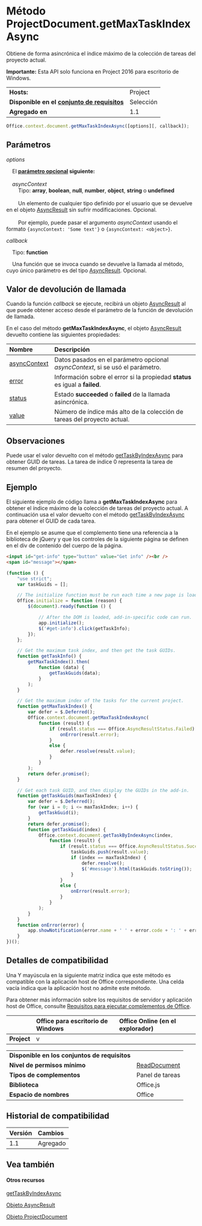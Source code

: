 
# <a name="projectdocument.getmaxtaskindexasync-method"></a>Método ProjectDocument.getMaxTaskIndexAsync
Obtiene de forma asincrónica el índice máximo de la colección de tareas del proyecto actual.

 **Importante:** Esta API solo funciona en Project 2016 para escritorio de Windows.

|||
|:-----|:-----|
|**Hosts:**|Project|
|**Disponible en el [conjunto de requisitos](../../docs/overview/specify-office-hosts-and-api-requirements.md)**|Selección|
|**Agregado en**|1.1|

```js
Office.context.document.getMaxTaskIndexAsync([options][, callback]);
```


## <a name="parameters"></a>Parámetros

_options_<br/>
&nbsp;&nbsp;&nbsp;&nbsp;El **[parámetro opcional](../../docs/develop/asynchronous-programming-in-office-add-ins.md#passing-optional-parameters-to-asynchronous-methods) siguiente:**<br/><br/>&nbsp;&nbsp;&nbsp;&nbsp;_asyncContext_<br/>&nbsp;&nbsp;&nbsp;&nbsp;&nbsp;&nbsp;&nbsp;&nbsp;Tipo: **array**, **boolean**, **null**, **number**, **object**, **string** o **undefined**<br/><br/>&nbsp;&nbsp;&nbsp;&nbsp;&nbsp;&nbsp;&nbsp;&nbsp;Un elemento de cualquier tipo definido por el usuario que se devuelve en el objeto [AsyncResult](../../reference/shared/asyncresult.md) sin sufrir modificaciones. Opcional.<br/><br/>&nbsp;&nbsp;&nbsp;&nbsp;&nbsp;&nbsp;&nbsp;&nbsp;Por ejemplo, puede pasar el argumento _asyncContext_ usando el formato `{asyncContext: 'Some text'}` o `{asyncContext: <object>}`.

_callback_<br/>
&nbsp;&nbsp;&nbsp;&nbsp;Tipo: **function**<br/>
&nbsp;&nbsp;&nbsp;&nbsp;Una función que se invoca cuando se devuelve la llamada al método, cuyo único parámetro es del tipo [AsyncResult](../../reference/shared/asyncresult.md). Opcional.   

## <a name="callback-value"></a>Valor de devolución de llamada

Cuando la función _callback_ se ejecute, recibirá un objeto [AsyncResult](../../reference/shared/asyncresult.md) al que puede obtener acceso desde el parámetro de la función de devolución de llamada.

En el caso del método **getMaxTaskIndexAsync**, el objeto [AsyncResult](../../reference/shared/asyncresult.md) devuelto contiene las siguientes propiedades:


|**Nombre**|**Descripción**|
|:-----|:-----|
|[asyncContext](../../reference/shared/asyncresult.asynccontext.md)|Datos pasados en el parámetro opcional _asyncContext_, si se usó el parámetro.|
|[error](../../reference/shared/asyncresult.error.md)|Información sobre el error si la propiedad **status** es igual a **failed**.|
|[status](../../reference/shared/asyncresult.status.md)|Estado **succeeded** o **failed** de la llamada asincrónica.|
|[value](../../reference/shared/asyncresult.value.md)|Número de índice más alto de la colección de tareas del proyecto actual.|

## <a name="remarks"></a>Observaciones

Puede usar el valor devuelto con el método [getTaskByIndexAsync](../../reference/shared/projectdocument.gettaskbyindexasync.md) para obtener GUID de tareas. La tarea de índice 0 representa la tarea de resumen del proyecto.


## <a name="example"></a>Ejemplo

El siguiente ejemplo de código llama a **getMaxTaskIndexAsync** para obtener el índice máximo de la colección de tareas del proyecto actual. A continuación usa el valor devuelto con el método [getTaskByIndexAsync](../../reference/shared/projectdocument.getselectedtaskasync.md) para obtener el GUID de cada tarea.

En el ejemplo se asume que el complemento tiene una referencia a la biblioteca de jQuery y que los controles de la siguiente página se definen en el div de contenido del cuerpo de la página.




```HTML
<input id="get-info" type="button" value="Get info" /><br />
<span id="message"></span>
```




```js
(function () {
    "use strict";
    var taskGuids = [];

    // The initialize function must be run each time a new page is loaded.
    Office.initialize = function (reason) {
        $(document).ready(function () {

            // After the DOM is loaded, add-in-specific code can run.
            app.initialize();
            $('#get-info').click(getTaskInfo);
        });
    };

    // Get the maximum task index, and then get the task GUIDs.
    function getTaskInfo() {
        getMaxTaskIndex().then(
            function (data) {
                getTaskGuids(data);
            }
        );
    }

    // Get the maximum index of the tasks for the current project.
    function getMaxTaskIndex() {
        var defer = $.Deferred();
        Office.context.document.getMaxTaskIndexAsync(
            function (result) {
                if (result.status === Office.AsyncResultStatus.Failed) {
                    onError(result.error);
                }
                else {
                    defer.resolve(result.value);
                }
            }
        );
        return defer.promise();
    }

    // Get each task GUID, and then display the GUIDs in the add-in.
    function getTaskGuids(maxTaskIndex) {
        var defer = $.Deferred();
        for (var i = 0; i <= maxTaskIndex; i++) {
            getTaskGuid(i);
        }
        return defer.promise();
        function getTaskGuid(index) {
            Office.context.document.getTaskByIndexAsync(index,
                function (result) {
                    if (result.status === Office.AsyncResultStatus.Succeeded) {
                        taskGuids.push(result.value);
                        if (index == maxTaskIndex) {
                            defer.resolve();
                            $('#message').html(taskGuids.toString());
                        }
                    }
                    else {
                        onError(result.error);
                    }
                }
            );
        }
    }
    function onError(error) {
        app.showNotification(error.name + ' ' + error.code + ': ' + error.message);
    }
})();
```


## <a name="support-details"></a>Detalles de compatibilidad


Una Y mayúscula en la siguiente matriz indica que este método es compatible con la aplicación host de Office correspondiente. Una celda vacía indica que la aplicación host no admite este método.

Para obtener más información sobre los requisitos de servidor y aplicación host de Office, consulte [Requisitos para ejecutar complementos de Office](../../docs/overview/requirements-for-running-office-add-ins.md).


||**Office para escritorio de Windows**|**Office Online (en el explorador)**|
|:-----|:-----|:-----|
|**Project**|v||

|||
|:-----|:-----|
|**Disponible en los conjuntos de requisitos**||
|**Nivel de permisos mínimo**|[ReadDocument](../../docs/develop/requesting-permissions-for-api-use-in-content-and-task-pane-add-ins.md)|
|**Tipos de complementos**|Panel de tareas|
|**Biblioteca**|Office.js|
|**Espacio de nombres**|Office|

## <a name="support-history"></a>Historial de compatibilidad




|**Versión**|**Cambios**|
|:-----|:-----|
|1.1|Agregado|

## <a name="see-also"></a>Vea también



#### <a name="other-resources"></a>Otros recursos


[getTaskByIndexAsync](../../reference/shared/projectdocument.gettaskbyindexasync.md)

[Objeto AsyncResult](../../reference/shared/asyncresult.md)

[Objeto ProjectDocument](../../reference/shared/projectdocument.projectdocument.md)
